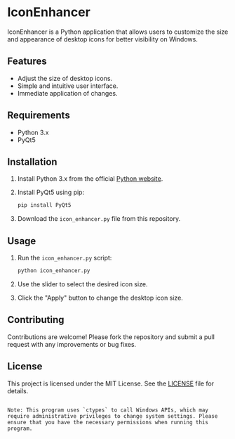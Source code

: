 # IconEnhancer

IconEnhancer is a Python application that allows users to customize the size and appearance of desktop icons for better visibility on Windows.

## Features

- Adjust the size of desktop icons.
- Simple and intuitive user interface.
- Immediate application of changes.

## Requirements

- Python 3.x
- PyQt5

## Installation

1. Install Python 3.x from the official [Python website](https://www.python.org/).
2. Install PyQt5 using pip:

   ```bash
   pip install PyQt5
   ```

3. Download the `icon_enhancer.py` file from this repository.

## Usage

1. Run the `icon_enhancer.py` script:

   ```bash
   python icon_enhancer.py
   ```

2. Use the slider to select the desired icon size.
3. Click the "Apply" button to change the desktop icon size.

## Contributing

Contributions are welcome! Please fork the repository and submit a pull request with any improvements or bug fixes.

## License

This project is licensed under the MIT License. See the [LICENSE](LICENSE) file for details.
```

Note: This program uses `ctypes` to call Windows APIs, which may require administrative privileges to change system settings. Please ensure that you have the necessary permissions when running this program.